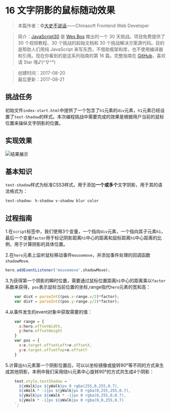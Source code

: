 # 16 文字阴影的鼠标随动效果

> 本篇作者：©[大史不说话](https://github.com/dashnowords)——Chinasoft Frontend Web Developer

> 简介：[JavaScript30](https://javascript30.com) 是 [Wes Bos](https://github.com/wesbos) 推出的一个 30 天挑战。项目免费提供了 30 个视频教程、30 个挑战的起始文档和 30 个挑战解决方案源代码。目的是帮助人们用纯 JavaScript 来写东西，不借助框架和库，也不使用编译器和引用。现在你看到的是这系列指南的第 16 篇。完整指南在 [GitHub](https://github.com/soyaine/JavaScript30)，喜欢请 Star 哦♪(^∇^*)

> 创建时间：2017-08-20    
最后更新：2017-08-21

## 挑战任务
   初始文件`index-start.html`中提供了一个包含了`h1`元素的`div`元素，`h1`元素已经设置了`text-Shadow`的样式。本次编程挑战中需要完成的效果是根据用户当前的鼠标位置来操纵文字阴影的位置。

## 实现效果
![结果展示](https://github.com/dashnowords/JavaScript30/blob/master/16%20-%20Mouse%20Move%20Shadow/effects.png)

## 基本知识
`text-shadow`样式为标准CSS3样式，用于添加**一个或多个**文字阴影，用于其的语法格式为：
```css
text-shadow: h-shadow v-shadow blur color

```

## 过程指南
1.在`script`标签中，我们使用3个变量，一个指向`div`元素，一个指向其子元素`h1`，最后一个变量`factor`用于标记阴影距离`h1`中心的距离和鼠标距离`h1`中心距离的比例，用于计算阴影的具体位置。

2.在`hero`元素上监听鼠标移动事件`mousemove`，并添加事件处理的回调函数`shadowMove`.
```js
hero.addEventListener('mousemove',shadowMove);
```

3.为获得第一个阴影的瞬时位置，需要通过鼠标位置距离`h1`中心的距离乘以`factor`系数来获得，`pos`表示鼠标当前位置的坐标,range指代`hero`元素的宽和高：
```js
    var disX = parseInt((pos.x-range.x/2)*factor);
    var disY = parseInt((pos.y-range.y/2)*factor);
```
4.从事件发生的event对象中获取需要的值：
```js
    var range = {
      x:hero.offsetWidth,
      y:hero.offsetHeight
    }
    var pos = {
      x:e.target.offsetLeft+e.offsetX,
      y:e.target.offsetTop+e.offsetY
    }
```
5.计算出`h1`元素第一个阴影位置后，可以以坐标镜像或旋转90°等不同的方式来生成其他阴影，本例中我们采用绕`h1`元素中心旋转90°的方式共生成4个阴影：
```js
    text.style.textShadow = `
      ${xWalk}px ${yWalk}px 0 rgba(255,0,255,0.7),
      ${xWalk * -1}px ${yWalk}px 0 rgba(0,255,255,0.7),
      ${yWalk}px ${xWalk * -1}px 0 rgba(0,255,0,0.7),
      ${yWalk * -1}px ${xWalk}px 0 rgba(0,0,255,0.7)
    `;
```
